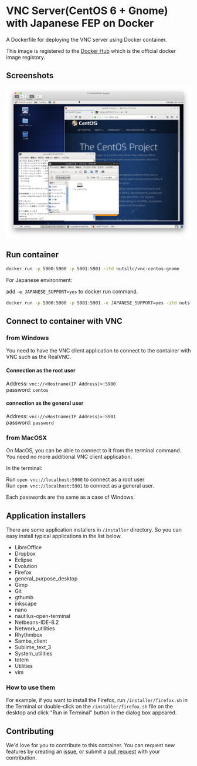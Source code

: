 # VNC Server(CentOS 6 + Gnome) with Japanese FEP on Docker

A Dockerfile for deploying the VNC server using Docker container.

This image is registered to the [Docker Hub](https://hub.docker.com/r/nutsllc/vnc-centos-gnome/) which is the official docker image registory.

## Screenshots

![top-page](https://raw.githubusercontent.com/nutsllc/vnc-centos-gnome/images/screenshot-01.png)

## Run container

```bash
docker run -p 5900:5900 -p 5901:5901 -itd nutsllc/vnc-centos-gnome
```

For Japanese environment:

add ``-e JAPANESE_SUPPORT=yes`` to docker run command.

```bash
docker run -p 5900:5900 -p 5901:5901 -e JAPANESE_SUPPORT=yes -itd nutsllc/vnc-centos-gnome
```

## Connect to container with VNC

### from Windows

You need to have the VNC client application to connect to the container with VNC such as the RealVNC.

#### Connection as the root user

Address: ``vnc://<Hostname(IP Address)>:5900``  
password: ``centos``

#### connection as the general user

Address: ``vnc://<Hostname(IP Address)>:5901``  
password: ``password``

### from MacOSX

On MacOS, you can be able to connect to it from the terminal command. You need no more additional VNC client application. 

In the terminal: 

Run ``open vnc://localhost:5900`` to connect as a root user  
Run ``open vnc://localhost:5901`` to connect as a general user.

Each passwords are the same as a case of Windows.

## Application installers

There are some application installers in ``/installer`` directory. So you can easy install typical applications in the list below.

* LibreOffice
* Dropbox
* Eclipse
* Evolution
* Firefox
* general_purpose_desktop
* Gimp
* Git
* gthumb
* inkscape
* nano
* nautilus-open-terminal
* Netbeans-IDE-8.2
* Network_utilities
* Rhythmbox
* Samba_client
* Sublime_text_3
* System_utilities
* totem
* Utilities
* vim

### How to use them

For example, if you want to install the Firefox, run ``/installer/firefox.sh`` in the Terminal or double-click on the ``/installer/firefox.sh`` file on the desktop and click "Run in Terminal" button in the dialog box appeared.

## Contributing

We'd love for you to contribute to this container. You can request new features by creating an [issue](https://github.com/nutsllc/vnc-centos-gnome/issues), or submit a [pull request](https://github.com/nutsllc/vnc-centos-gnome/pulls) with your contribution.
